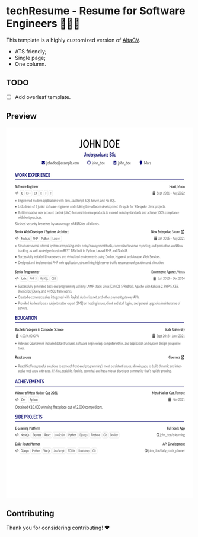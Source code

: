 # techResume - Resume for Software Engineers 👨🏻‍💻

This template is a highly customized version of [AltaCV](https://github.com/liantze/AltaCV).

- ATS friendly;
- Single page;
- One column.

## TODO

- [ ] Add overleaf template.

## Preview

<img align="center" src="example/techResume.jpg" height="1000px"/>

## Contributing

Thank you for considering contributing! ❤
